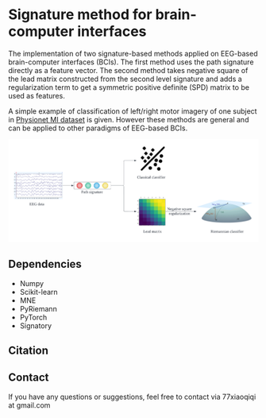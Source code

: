 # Signature method for brain-computer interfaces

The implementation of two signature-based methods applied on EEG-based brain-computer interfaces (BCIs). The first method uses the path signature directly as a feature vector. The second method takes negative square of the lead matrix constructed from the second level signature and adds a regularization term to get a symmetric positive definite (SPD) matrix to be used as features. 

A simple example of classification of left/right motor imagery of one subject in [Physionet MI dataset](https://physionet.org/content/eegmmidb/1.0.0/) is given. However these methods are general and can be applied to other paradigms of EEG-based BCIs.

![alt text](https://github.com/XiaoqiXu77/Signature_BCI/blob/main/Sig_BCI.png?raw=true)

## Dependencies

* Numpy
* Scikit-learn
* MNE
* PyRiemann
* PyTorch
* Signatory

## Citation

## Contact

If you have any questions or suggestions, feel free to contact via 77xiaoqiqi at gmail.com
